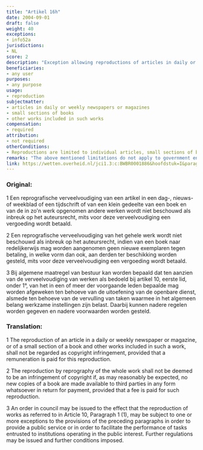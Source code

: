 ```yaml
---
title: "Artikel 16h"
date: 2004-09-01 
draft: false
weight: 40
exceptions:
- info52a
jurisdictions:
- NL
score: 2
description: "Exception allowing reproductions of articles in daily or weekly newspapers or magazines, or of small sections of books and other works included in such works, provided that a remuneration is paid. In the case of books for which it may reasonably be expected that no new copies are made available to third parties in any form whatsoever in return for payment, the exception allows the reproduction of the whole work."
beneficiaries:
- any user 
purposes: 
- any purpose
usage:
- reproduction
subjectmatter:
- articles in daily or weekly newspapers or magazines
- small sections of books
- other works included in such works
compensation:
- required 
attribution: 
- not required
otherConditions: 
- Reproductions are limited to individual articles, small sections of books unless the it may reasonably be expected that the book out of commerce.
remarks: "The above mentioned limitations do not apply to government entities, libraries and educational institutions. The decision on reprographic reproduction allows them to make a wider scope of authorized reproductions."
link: https://wetten.overheid.nl/jci1.3:c:BWBR0001886&hoofdstuk=I&paragraaf=6&artikel=16h
---
```


### Original:

1 Een reprografische verveelvoudiging van een artikel in een dag-, nieuws- of weekblad of een tijdschrift of van een klein gedeelte van een boek en van de in zo'n werk opgenomen andere werken wordt niet beschouwd als inbreuk op het auteursrecht, mits voor deze verveelvoudiging een vergoeding wordt betaald.

2 Een reprografische verveelvoudiging van het gehele werk wordt niet beschouwd als inbreuk op het auteursrecht, indien van een boek naar redelijkerwijs mag worden aangenomen geen nieuwe exemplaren tegen betaling, in welke vorm dan ook, aan derden ter beschikking worden gesteld, mits voor deze verveelvoudiging een vergoeding wordt betaald.

3 Bij algemene maatregel van bestuur kan worden bepaald dat ten aanzien van de verveelvoudiging van werken als bedoeld bij artikel 10, eerste lid, onder 1°, van het in een of meer der voorgaande leden bepaalde mag worden afgeweken ten behoeve van de uitoefening van de openbare dienst, alsmede ten behoeve van de vervulling van taken waarmee in het algemeen belang werkzame instellingen zijn belast. Daarbij kunnen nadere regelen worden gegeven en nadere voorwaarden worden gesteld.

### Translation: 

1 The reproduction of an article in a daily or weekly newspaper or magazine, or of a small section of a book and other works included in such a work, shall not be regarded as copyright infringement, provided that a remuneration is paid for this reproduction.

2 The reproduction by reprography of the whole work shall not be deemed to be an infringement of copyright if, as may reasonably be expected, no new copies of a book are made available to third parties in any form whatsoever in return for payment, provided that a fee is paid for such reproduction.

3 An order in council may be issued to the effect that the reproduction of works as referred to in Article 10, Paragraph 1 (1), may be subject to one or more exceptions to the provisions of the preceding paragraphs in order to provide a public service or in order to facilitate the performance of tasks entrusted to institutions operating in the public interest. Further regulations may be issued and further conditions imposed.